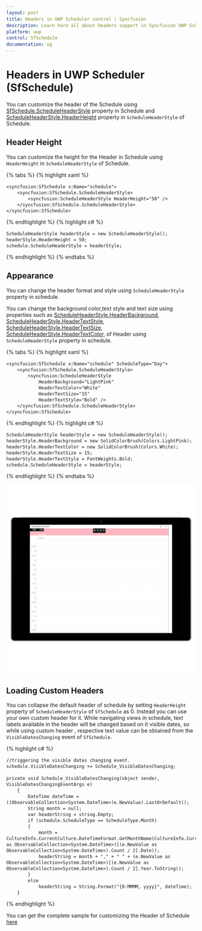 ```yaml
---     
layout: post     
title: Headers in UWP Scheduler control | Syncfusion
description: Learn here all about Headers support in Syncfusion UWP Scheduler (SfSchedule) control and more.
platform: uwp    
control: SfSchedule     
documentation: ug 
---  
```


# Headers in UWP Scheduler (SfSchedule)

You can customize the header of the Schedule using [SfSchedule.ScheduleHeaderStyle](https://help.syncfusion.com/cr/uwp/Syncfusion.UI.Xaml.Schedule.SfSchedule.html#Syncfusion_UI_Xaml_Schedule_SfSchedule_ScheduleHeaderStyle) property in Schedule and [ScheduleHeaderStyle.HeaderHeight](https://help.syncfusion.com/cr/uwp/Syncfusion.UI.Xaml.Schedule.ScheduleHeaderStyle.html#Syncfusion_UI_Xaml_Schedule_ScheduleHeaderStyle_HeaderHeight) property in `ScheduleHeaderStyle` of Schedule.

## Header Height

You can customize the height for the Header in Schedule using `HeaderHeight` in `ScheduleHeaderStyle` of Schedule.

{% tabs %} 
{% highlight xaml %}
        
    <syncfusion:SfSchedule x:Name="schedule">
        <syncfusion:SfSchedule.ScheduleHeaderStyle>
            <syncfusion:ScheduleHeaderStyle HeaderHeight="50" />
        </syncfusion:SfSchedule.ScheduleHeaderStyle>
    </syncfusion:SfSchedule>
    
{% endhighlight %} 
{% highlight c# %}

	ScheduleHeaderStyle headerStyle = new ScheduleHeaderStyle();
    headerStyle.HeaderHeight = 50;
    schedule.ScheduleHeaderStyle = headerStyle;

{% endhighlight %}
{% endtabs %} 

## Appearance

You can change the header format and style using `ScheduleHeaderStyle` property in schedule.

You can change the background color,text style and text size using properties such as [ScheduleHeaderStyle.HeaderBackground](https://help.syncfusion.com/cr/uwp/Syncfusion.UI.Xaml.Schedule.ScheduleHeaderStyle.html#Syncfusion_UI_Xaml_Schedule_ScheduleHeaderStyle_HeaderBackground), [ScheduleHeaderStyle.HeaderTextStyle](https://help.syncfusion.com/cr/uwp/Syncfusion.UI.Xaml.Schedule.ScheduleHeaderStyle.html#Syncfusion_UI_Xaml_Schedule_ScheduleHeaderStyle_HeaderTextStyle), [ScheduleHeaderStyle.HeaderTextSize](https://help.syncfusion.com/cr/uwp/Syncfusion.UI.Xaml.Schedule.ScheduleHeaderStyle.html#Syncfusion_UI_Xaml_Schedule_ScheduleHeaderStyle_HeaderTextSize), [ScheduleHeaderStyle.HeaderTextColor](https://help.syncfusion.com/cr/uwp/Syncfusion.UI.Xaml.Schedule.ScheduleHeaderStyle.html#Syncfusion_UI_Xaml_Schedule_ScheduleHeaderStyle_HeaderTextColor), of Header using `ScheduleHeaderStyle` property in schedule.

{% tabs %} 
{% highlight xaml %}

    <syncfusion:SfSchedule x:Name="schedule" ScheduleType="Day">
        <syncfusion:SfSchedule.ScheduleHeaderStyle>
            <syncfusion:ScheduleHeaderStyle
                HeaderBackground="LightPink"
                HeaderTextColor="White"
                HeaderTextSize="15"
                HeaderTextStyle="Bold" />
        </syncfusion:SfSchedule.ScheduleHeaderStyle>
    </syncfusion:SfSchedule>

{% endhighlight %}
{% highlight c# %}

	ScheduleHeaderStyle headerStyle = new ScheduleHeaderStyle();
    headerStyle.HeaderBackground = new SolidColorBrush(Colors.LightPink);
    headerStyle.HeaderTextColor = new SolidColorBrush(Colors.White);
    headerStyle.HeaderTextSize = 15;
    headerStyle.HeaderTextStyle = FontWeights.Bold;
    schedule.ScheduleHeaderStyle = headerStyle;

{% endhighlight %}
{% endtabs %} 

![HeaderStyle](Header_images/HeaderStyle.png) 

## Loading Custom Headers

You can collapse the default header of schedule by setting `HeaderHeight` property of `ScheduleHeaderStyle` of `SfSchedule` as 0. Instead you can use your own custom header for it. While navigating views in schedule, text labels available in the header will be changed based on it visible dates, so while using custom header , respective text value can be obtained from the `VisibleDatesChanging` event of `SfSchedule`.

{% highlight c# %}
    
    //triggering the visible dates changing event.
    schedule.VisibleDatesChanging += Schedule_VisibleDatesChanging; 

    private void Schedule_VisibleDatesChanging(object sender, VisibleDatesChangingEventArgs e)
        {
            DateTime dateTime = ((ObservableCollection<System.DateTime>)e.NewValue).LastOrDefault();
            String month = null;
            var headerString = string.Empty;
            if (schedule.ScheduleType == ScheduleType.Month)
            {
                month = CultureInfo.CurrentCulture.DateTimeFormat.GetMonthName(CultureInfo.CurrentCulture.Calendar.GetMonth((e.NewValue as ObservableCollection<System.DateTime>)[(e.NewValue as ObservableCollection<System.DateTime>).Count / 2].Date));
                headerString = month + "," + " " + (e.NewValue as ObservableCollection<System.DateTime>)[(e.NewValue as ObservableCollection<System.DateTime>).Count / 2].Year.ToString();
            }
            else
                headerString = String.Format("{0:MMMM, yyyy}", dateTime);
        }

{% endhighlight %}

You can get the complete sample for customizing the Header of Schedule [here](http://www.syncfusion.com/downloads/support/directtrac/general/ze/HeaderSample_UWP-317998418.zip) 
